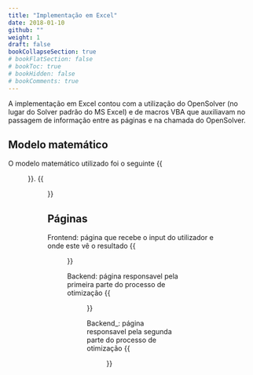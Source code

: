 ```yaml
---
title: "Implementação em Excel"
date: 2018-01-10
github: ""
weight: 1
draft: false
bookCollapseSection: true
# bookFlatSection: false
# bookToc: true
# bookHidden: false
# bookComments: true
---
```


A implementação em Excel contou com a utilização do OpenSolver (no lugar do Solver padrão do MS Excel) e de macros VBA que auxiliavam no passagem de informação entre as páginas e na chamada do OpenSolver.

## Modelo matemático
O modelo matemático utilizado foi o seguinte
{{<figure src="/images/projetos-academicos/licenciatura/otimizador-armazem/excel/01-modelo-matematico-excel.png">}}.
{{<figure src="/images/projetos-academicos/licenciatura/otimizador-armazem/excel/02-restricoes-matematico-excel.png">}}

## Páginas 
Frontend: página que recebe o input do utilizador e onde este vê o resultado
{{<figure src="/images/projetos-academicos/licenciatura/otimizador-armazem/excel/03-frontend.png">}}

Backend: página responsavel pela primeira parte do processo de otimização
{{<figure src="/images/projetos-academicos/licenciatura/otimizador-armazem/excel/03-frontend.png">}}

Backend_: página responsavel pela segunda parte do processo de otimização
{{<figure src="/images/projetos-academicos/licenciatura/otimizador-armazem/excel/03-frontend.png">}}
